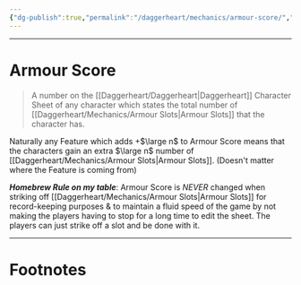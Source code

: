 ```yaml
---
{"dg-publish":true,"permalink":"/daggerheart/mechanics/armour-score/","tags":["TTRPG"]}
---
```



---
# Armour Score
> A number on the [[Daggerheart/Daggerheart\|Daggerheart]] Character Sheet of any character which states the total number of [[Daggerheart/Mechanics/Armour Slots\|Armour Slots]] that the character has.

Naturally any Feature which adds +$\large n$ to Armour Score means that the characters gain an extra $\large n$ number of [[Daggerheart/Mechanics/Armour Slots\|Armour Slots]]. (Doesn't matter where the Feature is coming from)

***Homebrew Rule on my table***: Armour Score is *NEVER* changed when striking off [[Daggerheart/Mechanics/Armour Slots\|Armour Slots]] for record-keeping purposes & to maintain a fluid speed of the game by not making the players having to stop for a long time to edit the sheet. The players can just strike off a slot and be done with it. 


---
# Footnotes